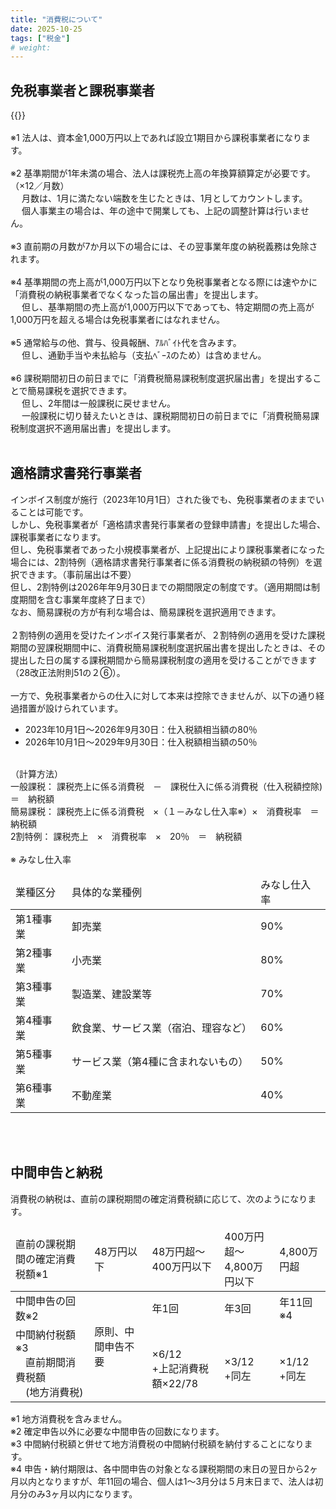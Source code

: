 ```yaml
---
title: "消費税について"
date: 2025-10-25
tags: ["税金"]
# weight: 
---
```

<!-- 消費税 -->
## 免税事業者と課税事業者

{{<imgx src="article_assets/consumption-tax/fig1.png" style="max-width: 770px">}}<br>
<br>
※1	法人は、資本金1,000万円以上であれば設立1期目から課税事業者になります。<br>
    <br>
※2	基準期間が1年未満の場合、法人は課税売上高の年換算額算定が必要です。（×12／月数）<br>
　 月数は、1月に満たない端数を生じたときは、1月としてカウントします。<br>
　 個人事業主の場合は、年の途中で開業しても、上記の調整計算は行いません。<br>
    <br>
※3	直前期の月数が7か月以下の場合には、その翌事業年度の納税義務は免除されます。<br>
    <br>
※4	基準期間の​売上高が​1,000万円以下となり免税事業者となる際には​速やかに​「消費税の​納税事業者でなくなった旨の​届出書」を提出します。​<br>
　 但し、基準期間の​売上高が​1,000万円以下であっても、​特定期間の​売上高が​1,000万円を​超える​場合は​免税事業者には​なれません。<br>
    <br>
※5	通常給与の他、賞与、役員報酬、ｱﾙﾊﾞｲﾄ代を含みます。<br>
　 但し、通勤手当や未払給与（支払ﾍﾞｰｽのため）は含めません。<br>
    <br>
※6	課税期間初日の前日までに「消費税簡易課税制度選択届出書」を提出することで簡易課税を選択できます。<br>
　 但し、2年間は一般課税に戻せません。<br>
　 一般課税に切り替えたいときは、課税期間初日の前日までに「消費税簡易課税制度選択不適用届出書」を提出します。<br>
<br>

## 適格請求書発行事業者
インボイス制度が施行（2023年10月1日）された後でも、免税事業者のままでいることは可能です。<br>
しかし、免税事業者が「適格請求書発行事業者の登録申請書」を提出した場合、課税事業者になります。<br>
但し、免税事業者であった小規模事業者が、上記提出により課税事業者になった場合には、2割特例（適格請求書発行事業者に係る消費税の納税額の特例）を選択できます。（事前届出は不要）<br>
但し、2割特例は2026年年9月30日までの期間限定の制度です。（適用期間は制度期間を含む事業年度終了日まで）<br>
なお、簡易課税の方が有利な場合は、簡易課税を選択適用できます。<br>
<br>
２割特例の適用を受けたインボイス発行事業者が、２割特例の適用を受けた課税期間の翌課税期間中に、消費税簡易課税制度選択届出書を提出したときは、その提出した日の属する課税期間から簡易課税制度の適用を受けることができます（28改正法附則51の２⑥）。<br>
<br>
一方で、免税事業者からの仕入に対して本来は控除できませんが、以下の通り経過措置が設けられています。<br>
- 2023年10月1日～2026年9月30日：仕入税額相当額の80％<br>
- 2026年10月1日～2029年9月30日：仕入税額相当額の50％<br>
<br>
（計算方法）<br>
一般課税： 課税売上に係る消費税　－　課税仕入に係る消費税（仕入税額控除) ＝　納税額			<br>
簡易課税： 課税売上に係る消費税　×（１－みなし仕入率※）×　消費税率　＝　納税額			<br>
2割特例： 課税売上　×　消費税率　×　20％　＝　納税額<br>
<br>
※ みなし仕入率
<table>
<thead>
	<tr>
		<td>業種区分</td>
		<td colspan="4">具体的な業種例</td>
		<td>みなし仕入率</td>
	</tr>
</thead>
	<tr>
		<td>第1種事業</td>
		<td colspan="4">卸売業</td>
		<td>90%</td>
	</tr>
	<tr>
		<td>第2種事業</td>
		<td colspan="4">小売業</td>
		<td>80%</td>
	</tr>
	<tr>
		<td>第3種事業</td>
		<td colspan="4">製造業、建設業等</td>
		<td>70%</td>
	</tr>
	<tr>
		<td>第4種事業</td>
		<td colspan="4">飲食業、サービス業（宿泊、理容など）</td>
		<td>60%</td>
	</tr>
	<tr>
		<td>第5種事業</td>
		<td colspan="4">サービス業（第4種に含まれないもの）</td>
		<td>50%</td>
	</tr>
	<tr>
		<td>第6種事業</td>
		<td colspan="4">不動産業</td>
		<td>40%</td>
	</tr>
</table>
<br>
<br>

## 中間申告と納税
消費税の納税は、直前の課税期間の確定消費税額に応じて、次のようになります。<br>
<table>
<thead>
	<tr>
		<td colspan="2">直前の課税期間の確定消費税額※1</td>
		<td>48万円以下</td>
		<td colspan="2">48万円超～<br>400万円以下</td>
		<td colspan="2">400万円超～<br>4,800万円以下</td>
		<td>4,800万円超</td>
	</tr>
</thead>
	<tr>
		<td colspan="2">中間申告の回数※2</td>
		<td rowspan="4">原則、中間申告不要</td>
		<td colspan="2">年1回</td>
		<td colspan="2">年3回</td>
		<td>年11回※4</td>
	</tr>
	<tr>
		<td colspan="2" rowspan="3">中間納付税額※3<br>　直前期間消費税額<br>　(地方消費税)</td>
		<td colspan="2" rowspan="3"><br>×6/12<br>+上記消費税額×22/78</td>
		<td colspan="2" rowspan="3"><br>×3/12<br>+同左</td>
		<td rowspan="3"><br>×1/12<br>+同左</td>
	</tr>
	<tr>
	</tr>
	<tr>
	</tr>
</table>


※1	地方消費税を含みません。<br>
※2	確定申告以外に必要な中間申告の回数になります。<br>
※3	中間納付税額と併せて地方消費税の中間納付税額を納付することになります。<br>
※4	申告・納付期限は、各中間申告の対象となる課税期間の末日の翌日から2ヶ月以内となりますが、年11回の場合、個人は1～3月分は５月末日まで、法人は初月分のみ3ヶ月以内になります。